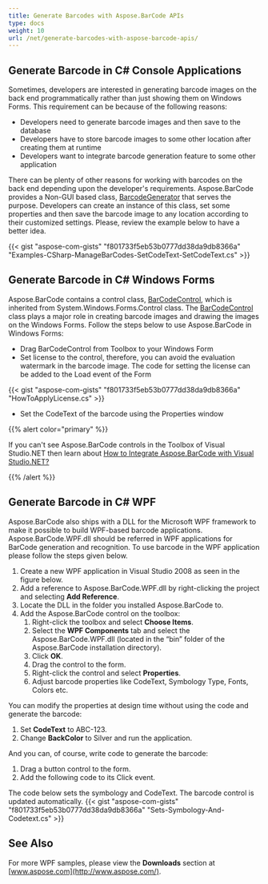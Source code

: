 ```yaml
---
title: Generate Barcodes with Aspose.BarCode APIs
type: docs
weight: 10
url: /net/generate-barcodes-with-aspose-barcode-apis/
---
```


## **Generate Barcode in C# Console Applications**
Sometimes, developers are interested in generating barcode images on the back end programmatically rather than just showing them on Windows Forms. This requirement can be because of the following reasons:

- Developers need to generate barcode images and then save to the database
- Developers have to store barcode images to some other location after creating them at runtime
- Developers want to integrate barcode generation feature to some other application

There can be plenty of other reasons for working with barcodes on the back end depending upon the developer's requirements. Aspose.BarCode provides a Non-GUI based class, [BarcodeGenerator](https://apireference.aspose.com/barcode/net/aspose.barcode.generation/barcodegenerator) that serves the purpose. Developers can create an instance of this class, set some properties and then save the barcode image to any location according to their customized settings. Please, review the example below to have a better idea.

{{< gist "aspose-com-gists" "f801733f5eb53b0777dd38da9db8366a" "Examples-CSharp-ManageBarCodes-SetCodeText-SetCodeText.cs" >}}

## **Generate Barcode in C# Windows Forms**
Aspose.BarCode contains a control class, [BarCodeControl](https://apireference.aspose.com/barcode/net/aspose.barcode.windows.forms/barcodecontrol), which is inherited from System.Windows.Forms.Control class. The [BarCodeControl](https://apireference.aspose.com/barcode/net/aspose.barcode.windows.forms/barcodecontrol) class plays a major role in creating barcode images and drawing the images on the Windows Forms. Follow the steps below to use Aspose.BarCode in Windows Forms:

- Drag BarCodeControl from Toolbox to your Windows Form
- Set license to the control, therefore, you can avoid the evaluation watermark in the barcode image. The code for setting the license can be added to the Load event of the Form

{{< gist "aspose-com-gists" "f801733f5eb53b0777dd38da9db8366a" "HowToApplyLicense.cs" >}}



- Set the CodeText of the barcode using the Properties window

{{% alert color="primary" %}} 

If you can't see Aspose.BarCode controls in the Toolbox of Visual Studio.NET then learn about [How to Integrate Aspose.BarCode with Visual Studio.NET?](/barcode/net/integrate-with-visual-studio-net/)

{{% /alert %}} 
## **Generate Barcode in C# WPF**
Aspose.BarCode also ships with a DLL for the Microsoft WPF framework to make it possible to build WPF-based barcode applications. Aspose.BarCode.WPF.dll should be referred in WPF applications for BarCode generation and recognition. To use barcode in the WPF application please follow the steps given below.

1. Create a new WPF application in Visual Studio 2008 as seen in the figure below.
1. Add a reference to Aspose.BarCode.WPF.dll by right-clicking the project and selecting **Add Reference**.
1. Locate the DLL in the folder you installed Aspose.BarCode to.
1. Add the Aspose.BarCode control on the toolbox:
   1. Right-click the toolbox and select **Choose Items**.
   1. Select the **WPF Components** tab and select the Aspose.BarCode.WPF.dll (located in the “bin” folder of the Aspose.BarCode installation directory).
   1. Click **OK**.
   1. Drag the control to the form.
   1. Right-click the control and select **Properties**.
   1. Adjust barcode properties like CodeText, Symbology Type, Fonts, Colors etc.

You can modify the properties at design time without using the code and generate the barcode:

1. Set **CodeText** to ABC-123.
1. Change **BackColor** to Silver and run the application.

And you can, of course, write code to generate the barcode:

1. Drag a button control to the form.
1. Add the following code to its Click event.


The code below sets the symbology and CodeText. The barcode control is updated automatically.
{{< gist "aspose-com-gists" "f801733f5eb53b0777dd38da9db8366a" "Sets-Symbology-And-Codetext.cs" >}}


## **See Also**
For more WPF samples, please view the **Downloads** section at [www.aspose.com](http://www.aspose.com/).
